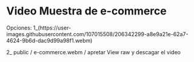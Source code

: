<h1>Video Muestra de e-commerce</h1>
Opciones:
1_(https://user-images.githubusercontent.com/107015508/206342299-a8e9a21e-62a7-4624-9b6d-dac9d99a98f1.webm)

2_ public / e-commerce.webm / apretar View raw y descagar el video
